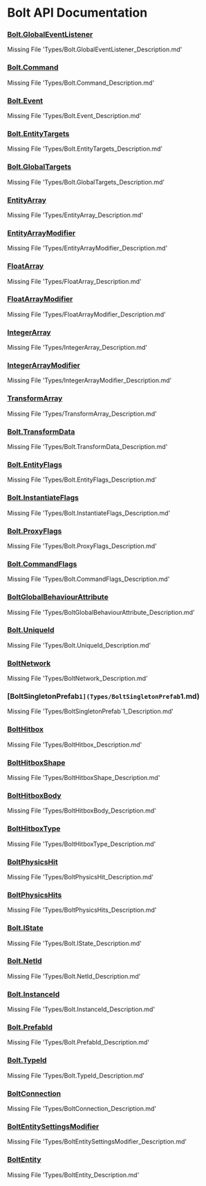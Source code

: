 # Bolt API Documentation
### [Bolt.GlobalEventListener](Types/Bolt.GlobalEventListener.md)
Missing File 'Types/Bolt.GlobalEventListener_Description.md'
### [Bolt.Command](Types/Bolt.Command.md)
Missing File 'Types/Bolt.Command_Description.md'
### [Bolt.Event](Types/Bolt.Event.md)
Missing File 'Types/Bolt.Event_Description.md'
### [Bolt.EntityTargets](Types/Bolt.EntityTargets.md)
Missing File 'Types/Bolt.EntityTargets_Description.md'
### [Bolt.GlobalTargets](Types/Bolt.GlobalTargets.md)
Missing File 'Types/Bolt.GlobalTargets_Description.md'
### [EntityArray](Types/EntityArray.md)
Missing File 'Types/EntityArray_Description.md'
### [EntityArrayModifier](Types/EntityArrayModifier.md)
Missing File 'Types/EntityArrayModifier_Description.md'
### [FloatArray](Types/FloatArray.md)
Missing File 'Types/FloatArray_Description.md'
### [FloatArrayModifier](Types/FloatArrayModifier.md)
Missing File 'Types/FloatArrayModifier_Description.md'
### [IntegerArray](Types/IntegerArray.md)
Missing File 'Types/IntegerArray_Description.md'
### [IntegerArrayModifier](Types/IntegerArrayModifier.md)
Missing File 'Types/IntegerArrayModifier_Description.md'
### [TransformArray](Types/TransformArray.md)
Missing File 'Types/TransformArray_Description.md'
### [Bolt.TransformData](Types/Bolt.TransformData.md)
Missing File 'Types/Bolt.TransformData_Description.md'
### [Bolt.EntityFlags](Types/Bolt.EntityFlags.md)
Missing File 'Types/Bolt.EntityFlags_Description.md'
### [Bolt.InstantiateFlags](Types/Bolt.InstantiateFlags.md)
Missing File 'Types/Bolt.InstantiateFlags_Description.md'
### [Bolt.ProxyFlags](Types/Bolt.ProxyFlags.md)
Missing File 'Types/Bolt.ProxyFlags_Description.md'
### [Bolt.CommandFlags](Types/Bolt.CommandFlags.md)
Missing File 'Types/Bolt.CommandFlags_Description.md'
### [BoltGlobalBehaviourAttribute](Types/BoltGlobalBehaviourAttribute.md)
Missing File 'Types/BoltGlobalBehaviourAttribute_Description.md'
### [Bolt.UniqueId](Types/Bolt.UniqueId.md)
Missing File 'Types/Bolt.UniqueId_Description.md'
### [BoltNetwork](Types/BoltNetwork.md)
Missing File 'Types/BoltNetwork_Description.md'
### [BoltSingletonPrefab`1](Types/BoltSingletonPrefab`1.md)
Missing File 'Types/BoltSingletonPrefab`1_Description.md'
### [BoltHitbox](Types/BoltHitbox.md)
Missing File 'Types/BoltHitbox_Description.md'
### [BoltHitboxShape](Types/BoltHitboxShape.md)
Missing File 'Types/BoltHitboxShape_Description.md'
### [BoltHitboxBody](Types/BoltHitboxBody.md)
Missing File 'Types/BoltHitboxBody_Description.md'
### [BoltHitboxType](Types/BoltHitboxType.md)
Missing File 'Types/BoltHitboxType_Description.md'
### [BoltPhysicsHit](Types/BoltPhysicsHit.md)
Missing File 'Types/BoltPhysicsHit_Description.md'
### [BoltPhysicsHits](Types/BoltPhysicsHits.md)
Missing File 'Types/BoltPhysicsHits_Description.md'
### [Bolt.IState](Types/Bolt.IState.md)
Missing File 'Types/Bolt.IState_Description.md'
### [Bolt.NetId](Types/Bolt.NetId.md)
Missing File 'Types/Bolt.NetId_Description.md'
### [Bolt.InstanceId](Types/Bolt.InstanceId.md)
Missing File 'Types/Bolt.InstanceId_Description.md'
### [Bolt.PrefabId](Types/Bolt.PrefabId.md)
Missing File 'Types/Bolt.PrefabId_Description.md'
### [Bolt.TypeId](Types/Bolt.TypeId.md)
Missing File 'Types/Bolt.TypeId_Description.md'
### [BoltConnection](Types/BoltConnection.md)
Missing File 'Types/BoltConnection_Description.md'
### [BoltEntitySettingsModifier](Types/BoltEntitySettingsModifier.md)
Missing File 'Types/BoltEntitySettingsModifier_Description.md'
### [BoltEntity](Types/BoltEntity.md)
Missing File 'Types/BoltEntity_Description.md'
